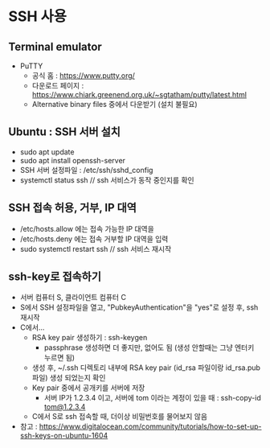 # SSH 사용

## Terminal emulator
- PuTTY 
  - 공식 홈 : https://www.putty.org/
  - 다운로드 페이지 : https://www.chiark.greenend.org.uk/~sgtatham/putty/latest.html
  - Alternative binary files 중에서 다운받기 (설치 불필요)
  
##  Ubuntu : SSH 서버 설치
  - sudo apt update
  - sudo apt install openssh-server
  - SSH 서버 설정파일 : /etc/ssh/sshd_config
  - systemctl status ssh // ssh 서비스가 동작 중인지를 확인
  
## SSH 접속 허용, 거부, IP 대역
  - /etc/hosts.allow 에는 접속 가능한 IP 대역을
  - /etc/hosts.deny 에는 접속 거부할 IP 대역을 입력
  - sudo systemctl restart ssh // ssh 서비스 재시작
  
## ssh-key로 접속하기
  - 서버 컴퓨터 S, 클라이언트 컴퓨터 C
  - S에서 SSH 설정파일을 열고, "PubkeyAuthentication"을 "yes"로 설정 후, ssh 재시작
  - C에서...
    - RSA key pair 생성하기 : ssh-keygen
	  - passphrase 생성하면 더 좋지만, 없어도 됨 (생성 안할때는 그냥 엔터키 누르면 됨)
    - 생성 후, ~/.ssh 디렉토리 내부에 RSA key pair (id_rsa 파일이랑 id_rsa.pub 파일) 생성 되었는지 확인
    - Key pair 중에서 공개키를 서버에 저장
	  - 서버 IP가 1.2.3.4 이고, 서버에 tom 이라는 계정이 있을 때 : ssh-copy-id tom@1.2.3.4
	- C에서 S로 ssh 접속할 때, 더이상 비밀번호를 물어보지 않음
  - 참고 : https://www.digitalocean.com/community/tutorials/how-to-set-up-ssh-keys-on-ubuntu-1604